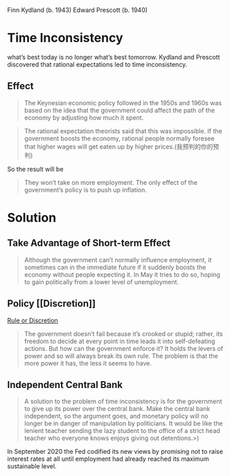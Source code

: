 Finn Kydland (b. 1943)
Edward Prescott (b. 1940)
# Time Inconsistency
what’s best today is no longer what’s best tomorrow.
Kydland and Prescott discovered that rational expectations led to time inconsistency.

## Effect
> The Keynesian economic policy followed in the 1950s and 1960s was based on the idea that the government could affect the path of the economy by adjusting how much it spent. 

> The rational expectation theorists said that this was impossible. If the government boosts the economy, rational people normally foresee that higher wages will get eaten up by higher prices.(我预判的你的预判)

So the result will be
> They won’t take on more employment. The only effect of the government’s policy is to push up inflation.

# Solution
## Take Advantage of Short-term Effect
> Although the government can’t normally influence employment, it sometimes can in the immediate future if it suddenly boosts the economy without people expecting it. In May it tries to do so, hoping to gain politically from a lower level of unemployment.

## Policy [[Discretion]]
[Rule or Discretion](https://www.youtube.com/watch?v=0LjQbpIoLp8)
>The government doesn’t fail because it’s crooked or stupid; rather, its freedom to decide at every point in time leads it into self-defeating actions. But how can the government enforce it? It holds the levers of power and so will always break its own rule. The problem is that the more power it has, the less it seems to have. 


## Independent Central Bank
> A solution to the problem of time inconsistency is for the government to give up its power over the central bank. Make the central bank independent, so the argument goes, and monetary policy will no longer be in danger of manipulation by politicians.
> It would be like the lenient teacher sending the lazy student to the office of a strict head teacher who everyone knows enjoys giving out detentions.>)

In September 2020 the Fed codified its new views by promising not to raise interest rates at all until employment had already reached its maximum sustainable level.